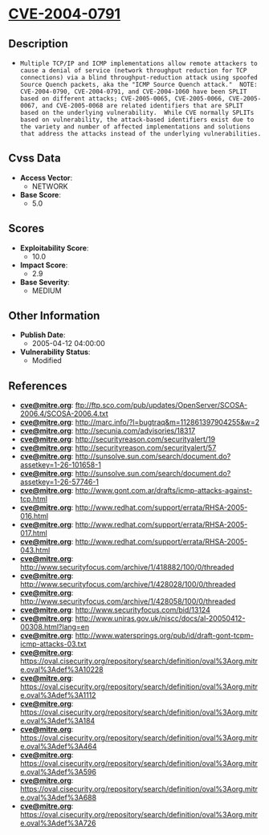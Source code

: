 
# [CVE-2004-0791](ftp://ftp.sco.com/pub/updates/OpenServer/SCOSA-2006.4/SCOSA-2006.4.txt)

## Description

- `Multiple TCP/IP and ICMP implementations allow remote attackers to cause a denial of service (network throughput reduction for TCP connections) via a blind throughput-reduction attack using spoofed Source Quench packets, aka the "ICMP Source Quench attack."  NOTE: CVE-2004-0790, CVE-2004-0791, and CVE-2004-1060 have been SPLIT based on different attacks; CVE-2005-0065, CVE-2005-0066, CVE-2005-0067, and CVE-2005-0068 are related identifiers that are SPLIT based on the underlying vulnerability.  While CVE normally SPLITs based on vulnerability, the attack-based identifiers exist due to the variety and number of affected implementations and solutions that address the attacks instead of the underlying vulnerabilities.`

## Cvss Data

- **Access Vector**:
  - NETWORK
- **Base Score**:
  - 5.0

## Scores

- **Exploitability Score**:
  - 10.0
- **Impact Score**:
  - 2.9
- **Base Severity**:
  - MEDIUM

## Other Information

- **Publish Date**:
  - 2005-04-12 04:00:00
- **Vulnerability Status**:
  - Modified

## References

- **cve@mitre.org**: ftp://ftp.sco.com/pub/updates/OpenServer/SCOSA-2006.4/SCOSA-2006.4.txt
- **cve@mitre.org**: http://marc.info/?l=bugtraq&m=112861397904255&w=2
- **cve@mitre.org**: http://secunia.com/advisories/18317
- **cve@mitre.org**: http://securityreason.com/securityalert/19
- **cve@mitre.org**: http://securityreason.com/securityalert/57
- **cve@mitre.org**: http://sunsolve.sun.com/search/document.do?assetkey=1-26-101658-1
- **cve@mitre.org**: http://sunsolve.sun.com/search/document.do?assetkey=1-26-57746-1
- **cve@mitre.org**: http://www.gont.com.ar/drafts/icmp-attacks-against-tcp.html
- **cve@mitre.org**: http://www.redhat.com/support/errata/RHSA-2005-016.html
- **cve@mitre.org**: http://www.redhat.com/support/errata/RHSA-2005-017.html
- **cve@mitre.org**: http://www.redhat.com/support/errata/RHSA-2005-043.html
- **cve@mitre.org**: http://www.securityfocus.com/archive/1/418882/100/0/threaded
- **cve@mitre.org**: http://www.securityfocus.com/archive/1/428028/100/0/threaded
- **cve@mitre.org**: http://www.securityfocus.com/archive/1/428058/100/0/threaded
- **cve@mitre.org**: http://www.securityfocus.com/bid/13124
- **cve@mitre.org**: http://www.uniras.gov.uk/niscc/docs/al-20050412-00308.html?lang=en
- **cve@mitre.org**: http://www.watersprings.org/pub/id/draft-gont-tcpm-icmp-attacks-03.txt
- **cve@mitre.org**: https://oval.cisecurity.org/repository/search/definition/oval%3Aorg.mitre.oval%3Adef%3A10228
- **cve@mitre.org**: https://oval.cisecurity.org/repository/search/definition/oval%3Aorg.mitre.oval%3Adef%3A1112
- **cve@mitre.org**: https://oval.cisecurity.org/repository/search/definition/oval%3Aorg.mitre.oval%3Adef%3A184
- **cve@mitre.org**: https://oval.cisecurity.org/repository/search/definition/oval%3Aorg.mitre.oval%3Adef%3A464
- **cve@mitre.org**: https://oval.cisecurity.org/repository/search/definition/oval%3Aorg.mitre.oval%3Adef%3A596
- **cve@mitre.org**: https://oval.cisecurity.org/repository/search/definition/oval%3Aorg.mitre.oval%3Adef%3A688
- **cve@mitre.org**: https://oval.cisecurity.org/repository/search/definition/oval%3Aorg.mitre.oval%3Adef%3A726
